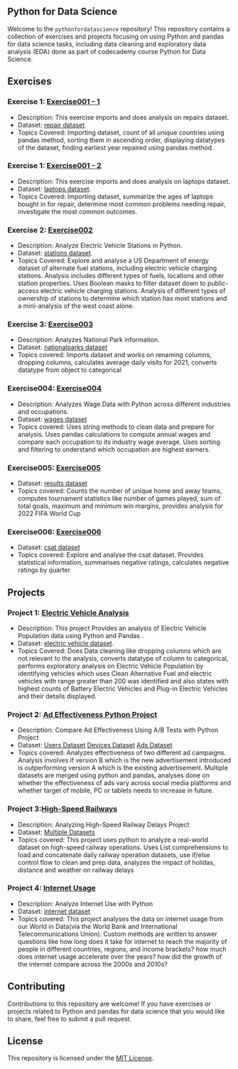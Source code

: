 ## Python for Data Science

Welcome to the `pythonfordatascience` repository! This repository contains a collection of exercises and projects focusing on using Python and pandas for data science tasks, including data cleaning and exploratory data analysis (EDA) done as part of codecademy course Python for Data Science.

## Exercises

### Exercise 1: [Exercise001 - 1](./exercises/Exercise001/laptop_repairs_notebook_001.ipynb)
- Description: This exercise imports and does analysis on repairs dataset.
- Dataset: [repair dataset](./exercises/Exercise001/repair.csv).
- Topics Covered: Importing dataset, count of all unique countries using pandas method, sorting them in ascending order, displaying datatypes of the dataset, finding earliest year repaired using pandas method.

### Exercise 1: [Exercise001 - 2](./exercises/Exercise001/laptop_repairs_notebook_002.ipynb)
- Description: This exercise imports and does analysis on laptops dataset.
- Dataset: [laptops dataset](./exercises/Exercise001/laptops.csv).
- Topics Covered: Importing dataset, summarize the ages of laptops bought in for repair, determine most common problems needing repair, investigate the most common outcomes.

### Exercise 2: [Exercise002](./exercises/Exercise002/notebook.ipynb)
- Description: Analyze Electric Vehicle Stations in Python.
- Dataset: [stations dataset](./exercises/Exercise002/stations.csv).
- Topics Covered: Explore and analyse a US Department of energy dataset of alternate fuel stations, including electric vehicle charging stations. Analysis includes different types of fuels, locations and other station properties. Uses Boolean masks to filter dataset down to public-access electric vehicle charging stations. Analysis of different types of ownership of stations to determine which station has most stations and a mini-analysis of the west coast alone.

### Exercise 3: [Exercise003](./exercises/Exercise003/notebook.ipynb)
- Description: Analyzes National Park information.
- Dataset: [nationalparks dataset](./exercises/Exercise003/nationalparks.csv)
- Topics covered: Imports dataset and works on renaming columns, dropping columns, calculates average daily visits for 2021, converts datatype from object to categorical

### Exercise004: [Exercise004](./exercises/Exercise004/notebook.ipynb)
- Description: Analyzes Wage Data with Python across different industries and occupations.
- Dataset: [wages dataset](./exercises/Exercise004/wages.csv)
- Topics covered: Uses string methods to clean data and prepare for analysis. Uses pandas calculations to compute annual wages and compare each occupation to its industry wage average. Uses sorting and filtering to understand which occupation are highest earners.

### Exercise005: [Exercise005](./exercises/Exercise005/notebook.ipynb)
- Dataset: [results dataset](./exercises/Exercise005/results.csv)
- Topics covered: Counts the number of unique home and away teams, computes tournament statistics like number of games played, sum of total goals, maximum and minimum win margins, provides analysis for 2022 FIFA World Cup

### Exercise006: [Exercise006](./exercises/Exercise006/notebook.ipynb)
- Dataset: [csat dataset](./exercises/Exercise006/csat.csv)
- Topics covered: Explore and analyse the csat dataset. Provides statistical information, summarises negative ratings, calculates negative ratings by quarter

## Projects

### Project 1: [Electric Vehicle Analysis](./projects/Project001/electric_vehicle_analysis.ipynb)
- Description: This project Provides an analysis of Electric Vehicle Population data using Python and Pandas .
- Dataset: [electric vehicle dataset](./projects/Project001/Electric_Vehicle_Population_Data.csv).
- Topics Covered: Does Data cleaning like dropping columns which are not relevant to the analysis, converts datatype of column to categorical, performs exploratory analysis on Electric Vehicle Population by identifying vehicles which uses Clean Alternative Fuel and electric vehicles with range greater than 200 was identified and also states with highest counts of Battery Electric Vehicles and Plug-in Electric Vehicles and their details displayed.

### Project 2: [Ad Effectiveness Python Project](./projects/Project002/notebook.ipynb)
- Description: Compare Ad Effectiveness Using A/B Tests with Python Project
- Dataset: [Users Dataset](./projects/Project002/users.csv)
           [Devices Dataset](./projects/Project002/devices.csv)
           [Ads Dataset](./projects/Project002/advertisements.csv)
- Topics covered: Analyzes effectiveness of two different ad campaigns. Analysis involves if version B which is the new advertisement introduced is outperforming version A which is the existing advertisement. Multiple datasets are merged using python and pandas, analyses done on whether the effectiveness of ads vary across social media platforms and whether target of mobile, PC or tablets needs to increase in future.

### Project 3:[High-Speed Railways](./projects/Project003/notebook.ipynb)
- Description: Analyzing High-Speed Railway Delays Project
- Dataset: [Multiple Datasets](./projects/Project003/datasets/)
- Topics covered: This project uses python to analyze a real-world dataset on high-speed railway operations. Uses List comprehensions to load and concatenate daily railway operation datasets, use if/else control flow to clean and prep data, analyzes the impact of holidas, distance and weather on railway delays

### Project 4: [Internet Usage](./projects/Project004/notebook.ipynb)
- Description: Analyze Internet Use with Python
- Dataset: [internet dataset](./projects/Project004/internet.csv)
- Topics covered: This project analyses the data on internet usage from our World in Data(via the World Bank and International Telecommunications Union). Custom methods are written to answer questions like 
    how long does it take for internet to reach the majority of people in different countries, regions, and income brackets?
    how much does internet usage accelerate over the years?
    how did the growth of the internet compare across the 2000s and 2010s?

## Contributing
Contributions to this repository are welcome! If you have exercises or projects related to Python and pandas for data science that you would like to share, feel free to submit a pull request.

## License
This repository is licensed under the [MIT License](LICENSE).
